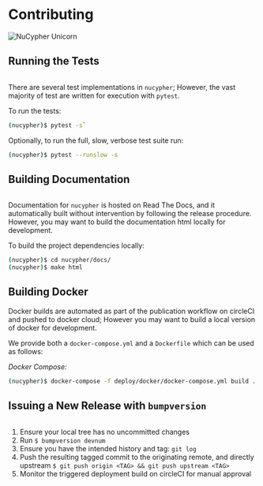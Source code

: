 # Contributing

![NuCypher Unicorn](https://cdn-images-1.medium.com/max/800/1*J31AEMsTP6o_E5QOohn0Hw.png)


## Running the Tests

``` note:: A development installation including the solidity comppiler is required to run the tests
```

There are several test implementations in `nucypher`; However, the vast majority
of test are written for execution with `pytest`.

To run the tests:

```bash
(nucypher)$ pytest -s`
```

Optionally, to run the full, slow, verbose test suite run:

```bash
(nucypher)$ pytest --runslow -s
```


## Building Documentation

``` note:: 'spinx', 'recommonmark', and 'sphinx_rtd_theme' are non-stantdard dependencies that need to be installed as part the development installation or independently in order to build documentation.
```

Documentation for `nucypher` is hosted on Read The Docs, and it automatically built without intervention by following the release procedure.
However, you may want to build the documentation html locally for development.

To build the project dependencies locally:

```bash
(nucypher)$ cd nucypher/docs/
(nucypher)$ make html
```


## Building Docker

Docker builds are automated as part of the publication workflow on circleCI and pushed to docker cloud;
However you may want to build a local version of docker for development.

We provide both a `docker-compose.yml` and a `Dockerfile` which can be used as follows:

*Docker Compose:*

```bash
(nucypher)$ docker-compose -f deploy/docker/docker-compose.yml build .
```

## Issuing a New Release with `bumpversion`

``` note:: 'bumpversion' is a non-stantdard dependency that may need to be installed as part the development installation or independently in order to issue a release.
```

1. Ensure your local tree has no uncommitted changes
2. Run `$ bumpversion devnum`
3. Ensure you have the intended history and tag: `git log`
4. Push the resulting tagged commit to the originating remote, and directly upstream `$ git push origin <TAG> && git push upstream <TAG>`
5. Monitor the triggered deployment build on circleCI for manual approval
